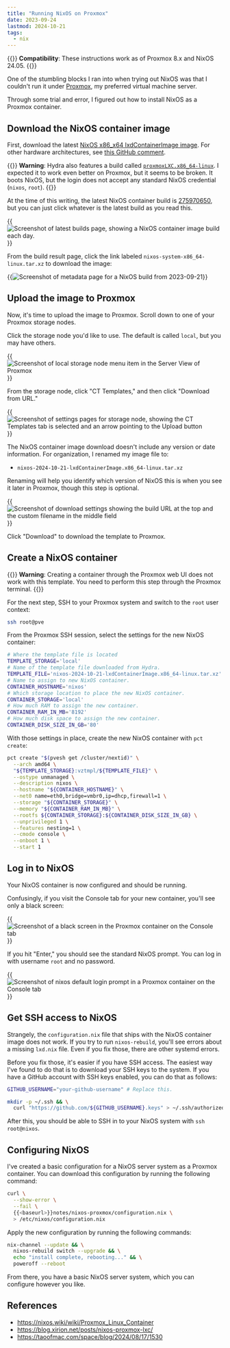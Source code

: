 ```yaml
---
title: "Running NixOS on Proxmox"
date: 2023-09-24
lastmod: 2024-10-21
tags:
  - nix
---
```


{{<notice type="info">}}
**Compatibility**: These instructions work as of Proxmox 8.x and NixOS 24.05.
{{</notice>}}

One of the stumbling blocks I ran into when trying out NixOS was that I couldn't run it under [Proxmox](https://www.proxmox.com/en/), my preferred virtual machine server.

Through some trial and error, I figured out how to install NixOS as a Proxmox container.

## Download the NixOS container image

First, download the latest [NixOS x86_x64 lxdContainerImage image](https://hydra.nixos.org/job/nixos/release-24.05/nixos.lxdContainerImage.x86_64-linux). For other hardware architectures, see [this GitHub comment](https://github.com/NixOS/nixpkgs/issues/43781#issuecomment-1707132209).

{{<notice type="warning">}}
**Warning**: Hydra also features a build called [`proxmoxLXC.x86_64-linux`](https://hydra.nixos.org/job/nixos/release-24.05/nixos.proxmoxLXC.x86_64-linux). I expected it to work even better on Proxmox, but it seems to be broken. It boots NixOS, but the login does not accept any standard NixOS credential (`nixos`, `root`).
{{</notice>}}

At the time of this writing, the latest NixOS container build is [275970650](https://hydra.nixos.org/build/275970650), but you can just click whatever is the latest build as you read this.

{{<img src="download-build.webp" alt="Screenshot of latest builds page, showing a NixOS container image build each day." has-border="true" max-width="724px">}}

From the build result page, click the link labeled `nixos-system-x86_64-linux.tar.xz` to download the image:

{{<img src="build-result.webp" alt="Screenshot of metadata page for a NixOS build from 2023-09-21" has-border="true" max-width="700px">}}

## Upload the image to Proxmox

Now, it's time to upload the image to Proxmox. Scroll down to one of your Proxmox storage nodes.

Click the storage node you'd like to use. The default is called `local`, but you may have others.

{{<img src="click-local.webp" alt="Screenshot of local storage node menu item in the Server View of Proxmox" has-border="true">}}

From the storage node, click "CT Templates," and then click "Download from URL."

{{<img src="ct-templates.webp" alt="Screenshot of settings pages for storage node, showing the CT Templates tab is selected and an arrow pointing to the Upload button" has-border="true">}}

The NixOS container image download doesn't include any version or date information. For organization, I renamed my image file to:

- `nixos-2024-10-21-lxdContainerImage.x86_64-linux.tar.xz`

Renaming will help you identify which version of NixOS this is when you see it later in Proxmox, though this step is optional.

{{<img src="download-from-url.webp" alt="Screenshot of download settings showing the build URL at the top and the custom filename in the middle field" has-border="true">}}

Click "Download" to download the template to Proxmox.

## Create a NixOS container

{{<notice type="warning">}}
**Warning**: Creating a container through the Proxmox web UI does not work with this template. You need to perform this step through the Proxmox terminal.
{{</notice>}}

For the next step, SSH to your Proxmox system and switch to the `root` user context:

```bash
ssh root@pve
```

From the Proxmox SSH session, select the settings for the new NixOS container:

```bash
# Where the template file is located
TEMPLATE_STORAGE='local'
# Name of the template file downloaded from Hydra.
TEMPLATE_FILE='nixos-2024-10-21-lxdContainerImage.x86_64-linux.tar.xz'
# Name to assign to new NixOS container.
CONTAINER_HOSTNAME='nixos'
# Which storage location to place the new NixOS container.
CONTAINER_STORAGE='local'
# How much RAM to assign the new container.
CONTAINER_RAM_IN_MB='8192'
# How much disk space to assign the new container.
CONTAINER_DISK_SIZE_IN_GB='80'
```

With those settings in place, create the new NixOS container with `pct create`:

```bash
pct create "$(pvesh get /cluster/nextid)" \
  --arch amd64 \
  "${TEMPLATE_STORAGE}:vztmpl/${TEMPLATE_FILE}" \
  --ostype unmanaged \
  --description nixos \
  --hostname "${CONTAINER_HOSTNAME}" \
  --net0 name=eth0,bridge=vmbr0,ip=dhcp,firewall=1 \
  --storage "${CONTAINER_STORAGE}" \
  --memory "${CONTAINER_RAM_IN_MB}" \
  --rootfs ${CONTAINER_STORAGE}:${CONTAINER_DISK_SIZE_IN_GB} \
  --unprivileged 1 \
  --features nesting=1 \
  --cmode console \
  --onboot 1 \
  --start 1
```

## Log in to NixOS

Your NixOS container is now configured and should be running.

Confusingly, if you visit the Console tab for your new container, you'll see only a black screen:

{{<img src="black-screen.webp" alt="Screenshot of a black screen in the Proxmox container on the Console tab" has-border="true">}}

If you hit "Enter," you should see the standard NixOS prompt. You can log in with username `root` and no password.

{{<img src="nixos-prompt.webp" alt="Screenshot of nixos default login prompt in a Proxmox container on the Console tab" has-border="true">}}

## Get SSH access to NixOS

Strangely, the `configuration.nix` file that ships with the NixOS container image does not work. If you try to run `nixos-rebuild`, you'll see errors about a missing `lxd.nix` file. Even if you fix those, there are other systemd errors.

Before you fix those, it's easier if you have SSH access. The easiest way I've found to do that is to download your SSH keys to the system. If you have a GitHub account with SSH keys enabled, you can do that as follows:

```bash
GITHUB_USERNAME="your-github-username" # Replace this.

mkdir -p ~/.ssh && \
  curl "https://github.com/${GITHUB_USERNAME}.keys" > ~/.ssh/authorized_keys
```

After this, you should be able to SSH in to your NixOS system with `ssh root@nixos`.

## Configuring NixOS

I've created a basic configuration for a NixOS server system as a Proxmox container. You can download this configuration by running the following command:

```bash
curl \
  --show-error \
  --fail \
  {{<baseurl>}}notes/nixos-proxmox/configuration.nix \
  > /etc/nixos/configuration.nix
```

Apply the new configuration by running the following commands:

```bash
nix-channel --update && \
  nixos-rebuild switch --upgrade && \
  echo "install complete, rebooting..." && \
  poweroff --reboot
```

From there, you have a basic NixOS server system, which you can configure however you like.

## References

- <https://nixos.wiki/wiki/Proxmox_Linux_Container>
- <https://blog.xirion.net/posts/nixos-proxmox-lxc/>
- <https://taoofmac.com/space/blog/2024/08/17/1530>
